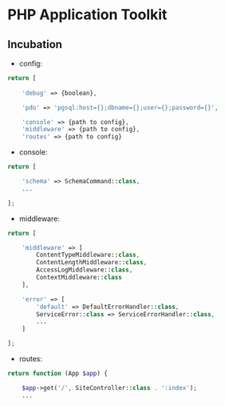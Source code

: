 # PHP Application Toolkit

## Incubation
* config:
```php
return [
    
    'debug' => {boolean},

    'pdo' => 'pgsql:host={};dbname={};user={};password={}',

    'console' => {path to config},
    'middleware' => {path to config},
    'routes' => {path to config}
```
* console:
```php
return [

    'schema' => SchemaCommand::class,
    ...

];
```
* middleware:
```php
return [

    'middleware' => [
        ContentTypeMiddleware::class,
        ContentLengthMiddleware::class,
        AccessLogMiddleware::class,
        ContextMiddleware::class
    ],

    'error' => [
        'default' => DefaultErrorHandler::class,
        ServiceError::class => ServiceErrorHandler::class,
        ...
    ]

];
```
* routes:
```php
return function (App $app) {

    $app->get('/', SiteController::class . ':index');
    ...

```
